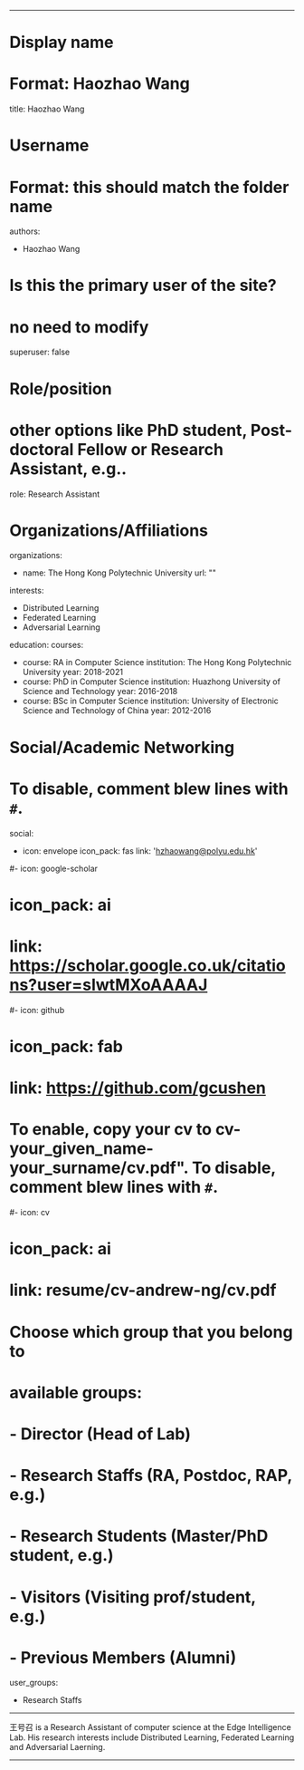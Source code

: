 
---
# Display name
# Format: Haozhao Wang 
title: Haozhao Wang

# Username
# Format: this should match the folder name
authors:
- Haozhao Wang

# Is this the primary user of the site?
# no need to modify
superuser: false

# Role/position
# other options like PhD student, Post-doctoral Fellow or Research Assistant, e.g..
role: Research Assistant

# Organizations/Affiliations
organizations:
- name: The Hong Kong Polytechnic University
  url: ""

interests:
- Distributed Learning
- Federated Learning
- Adversarial Learning

education:
  courses:
  - course: RA in Computer Science
    institution: The Hong Kong Polytechnic University
    year: 2018-2021
  - course: PhD in Computer Science
    institution: Huazhong University of Science and Technology
    year: 2016-2018
  - course: BSc in Computer Science
    institution: University of Electronic Science and Technology of China
    year: 2012-2016

# Social/Academic Networking
# To disable, comment blew lines with `#`.
social:
- icon: envelope
  icon_pack: fas
  link: 'hzhaowang@polyu.edu.hk'

#- icon: google-scholar
#  icon_pack: ai
#  link: https://scholar.google.co.uk/citations?user=sIwtMXoAAAAJ
#- icon: github
#  icon_pack: fab
#  link: https://github.com/gcushen

# To enable, copy your cv to cv-your_given_name-your_surname/cv.pdf". To disable, comment blew lines with `#`.
#- icon: cv
#  icon_pack: ai
#  link: resume/cv-andrew-ng/cv.pdf

# Choose which group that you belong to
#  available groups:
#  - Director (Head of Lab)
#  - Research Staffs (RA, Postdoc, RAP, e.g.)
#  - Research Students (Master/PhD student, e.g.)
#  - Visitors (Visiting prof/student, e.g.)
#  - Previous Members (Alumni)
user_groups:
- Research Staffs
---

王号召 is a Research Assistant of computer science at the Edge Intelligence Lab. His research interests include Distributed Learning, Federated Learning and Adversarial Laerning. 

---
